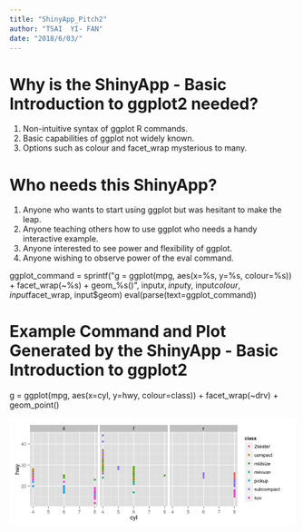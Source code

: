 ```yaml
---
title: "ShinyApp_Pitch2"
author: "TSAI  YI- FAN"
date: "2018/6/03/"
---
```

Why is the ShinyApp - Basic Introduction to ggplot2 needed?
======

1. Non-intuitive syntax of ggplot R commands.
2. Basic capabilities of ggplot not widely known.
3. Options such as colour and facet_wrap mysterious to many.

Who needs this ShinyApp?
=====================
1. Anyone who wants to start using ggplot but was hesitant to make the leap.
2. Anyone teaching others how to use ggplot who needs a handy interactive example.
3. Anyone interested to see power and flexibility of ggplot.
4. Anyone wishing to observe power of the eval command.

ggplot_command = sprintf("g = ggplot(mpg, aes(x=%s, y=%s, colour=%s)) + facet_wrap(~%s) + geom_%s()",
input$x, input$y, input$colour, input$facet_wrap, input$geom)
eval(parse(text=ggplot_command))

Example Command and Plot Generated by the ShinyApp - Basic Introduction to ggplot2
=================

g = ggplot(mpg, aes(x=cyl, y=hwy, colour=class)) + facet_wrap(~drv) + geom_point()

![Alt text](https://github.com/tsubametsai/9th/blob/master/unnamed-chunk-4.png)

